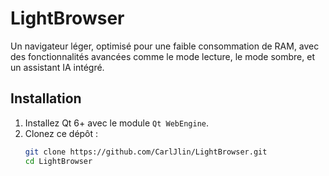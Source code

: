 # LightBrowser

Un navigateur léger, optimisé pour une faible consommation de RAM, avec des fonctionnalités avancées comme le mode lecture, le mode sombre, et un assistant IA intégré.

## Installation

1. Installez Qt 6+ avec le module `Qt WebEngine`.
2. Clonez ce dépôt :
   ```bash
   git clone https://github.com/CarlJlin/LightBrowser.git
   cd LightBrowser
